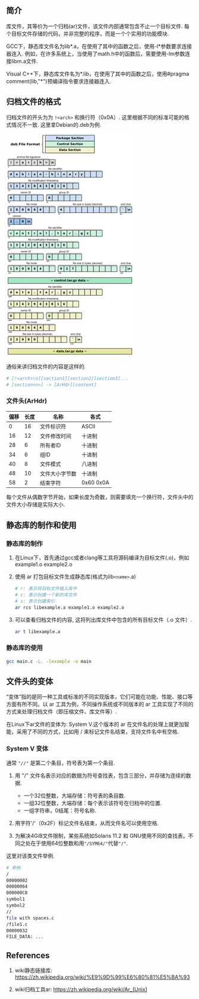 ## 简介

库文件，其等价为一个归档(ar)文件，该文件内部通常包含不止一个目标文件. 每个目标文件存储的代码，并非完整的程序，而是一个个实用的功能模块.

GCC下，静态库文件名为lib*.a，在使用了其中的函数之后，使用-l*参数要求连接器连入. 例如，在许多系统上，当使用了math.h中的函数后，需要使用-lm参数连接libm.a文件.

Visual C++下，静态库文件名为*.lib，在使用了其中的函数之后，使用#pragma comment(lib,"*")预编译指令要求连接器连入.

## 归档文件的格式

归档文件的开头为为 `!<arch>` 和换行符（0x0A）. 这里根据不同的标准可能的格式情况不一致. 这里拿Debian的.deb为例.

![alt text](assets/静态链接库/image.png)

通俗来讲归档文件的内容是这样的.

```bash
# [!<arch>\n][section1][section2][section3]...
# [section<n>] -> [ArHdr][content]
```

### 文件头(ArHdr)

| 偏移 | 长度 | 名称           | 各式   |
|------|------|----------------|--------|
| 0    | 16   | 文件标识符     | ASCII  |
| 16   | 12   | 文件修改时间   | 十进制 |
| 28   | 6    | 所有者ID       | 十进制 |
| 34   | 6    | 组ID           | 十进制 |
| 40   | 8    | 文件模式       | 八进制 |
| 48   | 10   | 文件大小字节数 | 十进制 |
| 58   | 2    | 结束字符       | 0x60 0x0A |

每个文件从偶数字节开始，如果长度为奇数，则需要填充一个换行符，文件头中的文件大小存储是实际大小.

## 静态库的制作和使用

### 静态库的制作

1. 在Linux下，首先通过gcc或者clang等工具将源码编译为目标文件(.o)，例如example1.o example2.o

2. 使用 ar 打包目标文件生成静态库(格式为lib`<name>`.a)

    ```bash
    # r: 表示将目标文件插入库中
    # c: 表示创建一个新的库文件
    # s: 表示创建索引
    ar rcs libexample.a example1.o example2.o
    ```

3. 可以查看归档文件的内容, 这将列出库文件中包含的所有目标文件（.o 文件）.

    ```bash
    ar t libexample.a
    ```

### 静态库的使用

```bash
gcc main.c -L. -lexample -o main
```

## 文件头的变体

“变体”指的是同一种工具或标准的不同实现版本，它们可能在功能、性能、接口等方面有所不同。以 ar 工具为例，不同操作系统或不同版本的 ar 工具实现了不同的方式来处理归档文件（即压缩文件、库文件等）.

在Linux下ar文件的变体为: System V.这个版本的 ar 在文件名的处理上就更加智能，采用了不同的方式，比如用 / 来标记文件名结束，支持文件名中有空格.

### System V 变体

通常 `"//"` 是第二个条目，符号表为第一个条目.

1. 用 "/" 文件名表示对应的数据为符号查找表，包含三部分，并存储为连续的数据.
    - 一个32位整数，大端存储：符号表的条目数.
    - 一组32位整数，大端存储：每个表示该符号在归档中的位置.
    - 一组字符串，0结尾：符号名称.

2. 用字符'/'（0x2F）标记文件名结束，从而文件名可以使用空格.

3. 为解决4GiB文件限制，某些系统如Solaris 11.2 和 GNU使用不同的查找表。不同之处在于使用64位整数和用`"/SYM64/"`代替`"/"`.

这里对该类文件举例.

```bash
# 举例
/
00000002
00000064
000000C8
symbol1
symbol2
//
file with spaces.c
/file1.c
00000032
FILE_DATA: ...
```

## References

1. wiki静态链接库: https://zh.wikipedia.org/wiki/%E9%9D%99%E6%80%81%E5%BA%93

2. wiki归档工具ar: https://zh.wikipedia.org/wiki/Ar_(Unix)